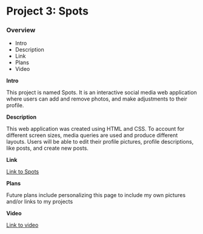 # Project 3: Spots

### Overview

- Intro
- Description
- Link
- Plans
- Video

**Intro**

This project is named Spots. It is an interactive social media web application where users can add and remove photos, and make adjustments to their profile.

**Description**

This web application was created using HTML and CSS. To account for different screen sizes, media queries are used and produce different layouts. Users will be able to edit their profile pictures, profile descriptions, like posts, and create new posts.

**Link**

[Link to Spots](https://bicegobuilds.github.io/se_project_spots/)

**Plans**

Future plans include personalizing this page to include my own pictures and/or links to my projects

**Video**

[Link to video](https://www.loom.com/share/9e6fe25dfcb840548e1ef87706e70aef?sid=6d91a46b-55da-4d4a-978a-243f78638a11)
